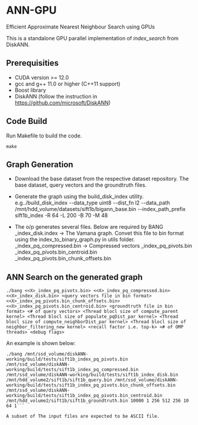 # ANN-GPU
Efficient Approximate Nearest Neighbour Search using GPUs


This is a standalone GPU parallel implementation of *index_search* from DiskANN.

## Prerequisities
* CUDA version >= 12.0
* gcc and g++ 11.0 or higher (C++11 support)
* Boost library
* DiskANN (follow the instruction in https://github.com/microsoft/DiskANN)

## Code Build

Run Makefile to build the code.
```
make 
```

## Graph Generation
* Download the base dataset from the respective dataset repository. The base dataset, query vectors and the groundtruth files.
* Generate the graph using the build_disk_index utility.
e.g../build_disk_index --data_type uint8 --dist_fn l2 --data_path /mnt/hdd_volume/datasets/sift1b/bigann_base.bin --index_path_prefix sift1b_index -R 64 -L 200 -B 70 -M 48

* The o/p generates several files. Below are required by BANG
<X>_index_disk.index -> The Vamana graph. Convet this file to bin format using the index_to_binary_graph.py in utils folder.
<X>_index_pq_compressed.bin -> Compressed vectors
<X>_index_pq_pivots.bin 
<X>_index_pq_pivots.bin_centroid.bin
<X>_index_pq_pivots.bin_chunk_offsets.bin

## ANN Search on the generated graph

```
./bang <<X>_index_pq_pivots.bin> <<X>_index_pq_compressed.bin> <<X>_index_disk.bin> <query vectors file in bin format> <<X>_index_pq_pivots.bin_chunk_offsets.bin> <<X>_index_pq_pivots.bin_centroid.bin> <groundtruth file in bin format> <# of query vectors> <Thread blocl size of compute_parent kernel> <Thread blocl size of populate_pqDist_par kernel> <Thread blocl size of compute_neighborDist_par kernel> <Thread blocl size of neighbor_filtering_new kernel> <recall factor i.e. top-k> <# of OMP threads> <debug flags>

```
An example is shown below:

```
./bang /mnt/ssd_volume/diskANN-working/build/tests/sift1b_index_pq_pivots.bin  /mnt/ssd_volume/diskANN-working/build/tests/sift1b_index_pq_compressed.bin /mnt/ssd_volume/diskANN-working/build/tests/sift1b_index_disk.bin  /mnt/hdd_volume2/sift1b/sift1b_query.bin /mnt/ssd_volume/diskANN-working/build/tests/sift1b_index_pq_pivots.bin_chunk_offsets.bin /mnt/ssd_volume/diskANN-working/build/tests/sift1b_index_pq_pivots.bin_centroid.bin  /mnt/hdd_volume2/sift1b/sift1b_groundtruth.bin 10000 1 256 512 256 10 64 1```

A subset of The input files are expected to be ASCII file.


